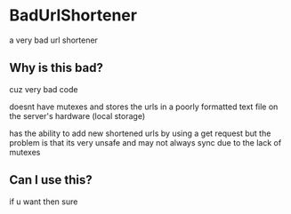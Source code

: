# BadUrlShortener

a very bad url shortener

## Why is this bad?

cuz very bad code

doesnt have mutexes and stores the urls in a poorly formatted text file on the server's hardware (local storage)

has the ability to add new shortened urls by using a get request but the problem is that its very unsafe and may not always sync due to the lack of mutexes

## Can I use this?

if u want then sure
